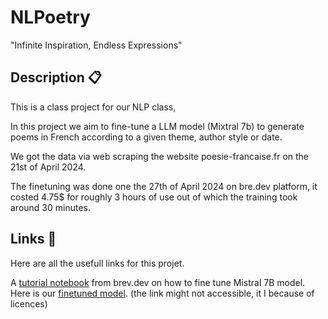 # NLPoetry
"Infinite Inspiration, Endless Expressions"

## Description 📋
This is a class project for our NLP class, 

In this project we aim to fine-tune a LLM model (Mixtral 7b) to generate poems in French according to a given theme, author style or date.

We got the data via web scraping the website poesie-francaise.fr on the 21st of April 2024.

The finetuning was done one the 27th of April 2024 on bre.dev platform, it costed 4.75$ for roughly 3 hours of use out of which the training took around 30 minutes.

## Links 🔗

Here are all the usefull links for this projet.

A [tutorial notebook](https://github.com/brevdev/notebooks/blob/main/mistral-finetune-own-data.ipynb) from brev.dev on how to fine tune Mistral 7B model.
Here is our [finetuned model](https://huggingface.co/Romain-Jochum/Mistral_7B_French_Poetry_Tuning/tree/main). (the link might not accessible, it I because of licences)

